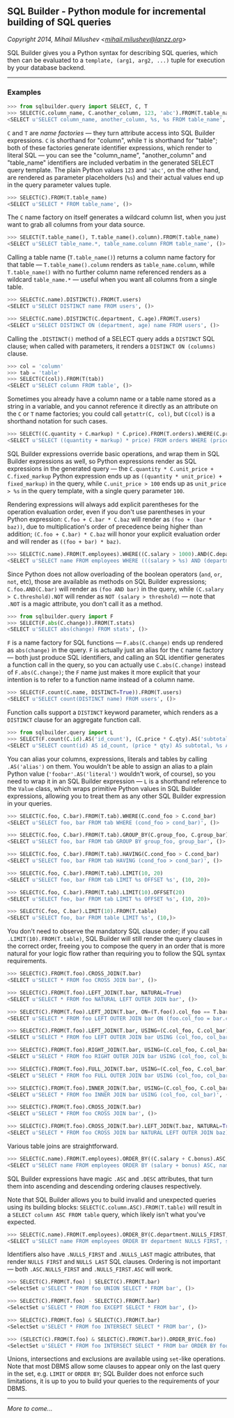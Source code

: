 ## SQL Builder - Python module for incremental building of SQL queries
_Copyright 2014, Mihail Milushev <<mihail.milushev@lanzz.org>>_

SQL Builder gives you a Python syntax for describing SQL queries, which then can be evaluated to a `template, (arg1, arg2, ...)` tuple for execution by your database backend.

---

### Examples

```python
>>> from sqlbuilder.query import SELECT, C, T
>>> SELECT(C.column_name, C.another_column, 123, 'abc').FROM(T.table_name)
<SELECT u'SELECT column_name, another_column, %s, %s FROM table_name', (123, 'abc')>
```

`C` and `T` are _name factories_ — they turn attribute access into SQL Builder expressions. `C` is shorthand for "column", while `T` is shorthand for "table"; both of these factories generate identifier expressions, which render to literal SQL — you can see the "column_name", "another_column" and "table_name" identifiers are included verbatim in the generated SELECT query template. The plain Python values `123` and `'abc'`, on the other hand, are rendered as parameter placeholders (`%s`) and their actual values end up in the query parameter values tuple.

```python
>>> SELECT(C).FROM(T.table_name)
<SELECT u'SELECT * FROM table_name', ()>
```

The `C` name factory on itself generates a wildcard column list, when you just want to grab all columns from your data source.

```python
>>> SELECT(T.table_name(), T.table_name().column).FROM(T.table_name)
<SELECT u'SELECT table_name.*, table_name.column FROM table_name', ()>
```

Calling a table name (`T.table_name()`) returns a column name factory for that table — `T.table_name().column` renders as `table_name.column`, while `T.table_name()` with no further column name referenced renders as a wildcard `table_name.*` — useful when you want all columns from a single table.

```python
>>> SELECT(C.name).DISTINCT().FROM(T.users)
<SELECT u'SELECT DISTINCT name FROM users', ()>

>>> SELECT(C.name).DISTINCT(C.department, C.age).FROM(T.users)
<SELECT u'SELECT DISTINCT ON (department, age) name FROM users', ()>
```

Calling the `.DISTINCT()` method of a SELECT query adds a `DISTINCT` SQL clause; when called with parameters, it renders a `DISTINCT ON (columns)` clause.

```python
>>> col = 'column'
>>> tab = 'table'
>>> SELECT(C(col)).FROM(T(tab))
<SELECT u'SELECT column FROM table', ()>
```

Sometimes you already have a column name or a table name stored as a string in a variable, and you cannot reference it directly as an attribute on the `C` or `T` name factories; you could call `getattr(C, col)`, but `C(col)` is a shorthand notation for such cases.

```python
>>> SELECT((C.quantity + C.markup) * C.price).FROM(T.orders).WHERE(C.price > 100)
<SELECT u'SELECT ((quantity + markup) * price) FROM orders WHERE (price > %s)', (100,)>
```

SQL Builder expressions override basic operations, and wrap them in SQL Builder expressions as well, so Python expressions render as SQL expressions in the generated query — the `C.quantity * C.unit_price + C.fixed_markup` Python expression ends up as `((quantity * unit_price) + fixed_markup)` in the query, while `C.unit_price > 100` ends up as `unit_price > %s` in the query template, with a single query parameter `100`.

Rendering expressions will always add explicit parentheses for the operation evaluation order, even if you don't use parentheses in your Python expression: `C.foo + C.bar * C.baz` will render as `(foo + (bar * baz))`, due to multiplication's order of precedence being higher than addition; `(C.foo + C.bar) * C.baz` will honor your explicit evaluation order and will render as `((foo + bar) * baz)`.

```python
>>> SELECT(C.name).FROM(T.employees).WHERE((C.salary > 1000).AND(C.department == 'HR').AND(C.retired.NOT))
<SELECT u'SELECT name FROM employees WHERE (((salary > %s) AND (department = %s)) AND (NOT retired))', (1000, 'HR')>
```

Since Python does not allow overloading of the boolean operators (`and`, `or`, `not`, etc), those are available as methods on SQL Builder expressions; `C.foo.AND(C.bar)` will render as `(foo AND bar)` in the query, while `(C.salary > C.threshold).NOT` will render as `NOT (salary > threshold)` — note that `.NOT` is a magic attribute, you don't call it as a method.

```python
>>> from sqlbuilder.query import F
>>> SELECT(F.abs(C.change)).FROM(T.stats)
<SELECT u'SELECT abs(change) FROM stats', ()>
```

`F` is a name factory for SQL functions — `F.abs(C.change)` ends up rendered as `abs(change)` in the query. `F` is actually just an alias for the `C` name factory — both just produce SQL identifiers, and calling an SQL identifier generates a function call in the query, so you can actually use `C.abs(C.change)` instead of `F.abs(C.change)`; the `F` name just makes it more explicit that your intention is to refer to a function name instead of a column name.

```python
>>> SELECT(F.count(C.name, DISTINCT=True)).FROM(T.users)
<SELECT u'SELECT count(DISTINCT name) FROM users', ()>
```

Function calls support a `DISTINCT` keyword parameter, which renders as a `DISTINCT` clause for an aggregate function call.

```python
>>> from sqlbuilder.query import L
>>> SELECT(F.count(C.id).AS('id_count'), (C.price * C.qty).AS('subtotal'), L('foobar').AS('literal')).FROM(T.table.AS('table_alias'))
<SELECT u'SELECT count(id) AS id_count, (price * qty) AS subtotal, %s AS literal FROM table AS table_alias', ('foobar',)>
```

You can alias your columns, expressions, literals and tables by calling `.AS('alias')` on them. You wouldn't be able to assign an alias to a plain Python value (`'foobar'.AS('literal')` wouldn't work, of course), so you need to wrap it in an SQL Builder expression — `L` is a shorthand reference to the `Value` class, which wraps primitive Python values in SQL Builder expressions, allowing you to treat them as any other SQL Builder expression in your queries.

```python
>>> SELECT(C.foo, C.bar).FROM(T.tab).WHERE(C.cond_foo > C.cond_bar)
<SELECT u'SELECT foo, bar FROM tab WHERE (cond_foo > cond_bar)', ()>

>>> SELECT(C.foo, C.bar).FROM(T.tab).GROUP_BY(C.group_foo, C.group_bar)
<SELECT u'SELECT foo, bar FROM tab GROUP BY group_foo, group_bar', ()>

>>> SELECT(C.foo, C.bar).FROM(T.tab).HAVING(C.cond_foo > C.cond_bar)
<SELECT u'SELECT foo, bar FROM tab HAVING (cond_foo > cond_bar)', ()>

>>> SELECT(C.foo, C.bar).FROM(T.tab).LIMIT(10, 20)
<SELECT u'SELECT foo, bar FROM tab LIMIT %s OFFSET %s', (10, 20)>

>>> SELECT(C.foo, C.bar).FROM(T.tab).LIMIT(10).OFFSET(20)
<SELECT u'SELECT foo, bar FROM tab LIMIT %s OFFSET %s', (10, 20)>

>>> SELECT(C.foo, C.bar).LIMIT(10).FROM(T.table)
<SELECT u'SELECT foo, bar FROM table LIMIT %s', (10,)>
```

You don't need to observe the mandatory SQL clause order; if you call `.LIMIT(10).FROM(T.table)`, SQL Builder will still render the query clauses in the correct order, freeing you to compose the query in an order that is more natural for your logic flow rather than requiring you to follow the SQL syntax requirements.

```python
>>> SELECT(C).FROM(T.foo).CROSS_JOIN(T.bar)
<SELECT u'SELECT * FROM foo CROSS JOIN bar', ()>

>>> SELECT(C).FROM(T.foo).LEFT_JOIN(T.bar, NATURAL=True)
<SELECT u'SELECT * FROM foo NATURAL LEFT OUTER JOIN bar', ()>

>>> SELECT(C).FROM(T.foo).LEFT_JOIN(T.bar, ON=(T.foo().col_foo == T.bar().col_bar))
<SELECT u'SELECT * FROM foo LEFT OUTER JOIN bar ON (foo.col_foo = bar.col_bar)', ()>

>>> SELECT(C).FROM(T.foo).LEFT_JOIN(T.bar, USING=(C.col_foo, C.col_bar))
<SELECT u'SELECT * FROM foo LEFT OUTER JOIN bar USING (col_foo, col_bar)', ()>

>>> SELECT(C).FROM(T.foo).RIGHT_JOIN(T.bar, USING=(C.col_foo, C.col_bar))
<SELECT u'SELECT * FROM foo RIGHT OUTER JOIN bar USING (col_foo, col_bar)', ()>

>>> SELECT(C).FROM(T.foo).FULL_JOIN(T.bar, USING=(C.col_foo, C.col_bar))
<SELECT u'SELECT * FROM foo FULL OUTER JOIN bar USING (col_foo, col_bar)', ()>

>>> SELECT(C).FROM(T.foo).INNER_JOIN(T.bar, USING=(C.col_foo, C.col_bar))
<SELECT u'SELECT * FROM foo INNER JOIN bar USING (col_foo, col_bar)', ()>

>>> SELECT(C).FROM(T.foo).CROSS_JOIN(T.bar)
<SELECT u'SELECT * FROM foo CROSS JOIN bar', ()>

>>> SELECT(C).FROM(T.foo).CROSS_JOIN(T.bar).LEFT_JOIN(T.baz, NATURAL=True)
<SELECT u'SELECT * FROM foo CROSS JOIN bar NATURAL LEFT OUTER JOIN baz)', ()>
```

Various table joins are straightforward.

```python
>>> SELECT(C.name).FROM(T.employees).ORDER_BY((C.salary + C.bonus).ASC, C.name.DESC)
<SELECT u'SELECT name FROM employees ORDER BY (salary + bonus) ASC, name DESC', ()>
```

SQL Builder expressions have magic `.ASC` and `.DESC` attributes, that turn them into ascending and descending ordering clauses respectively.

Note that SQL Builder allows you to build invalid and unexpected queries using its building blocks: `SELECT(C.column.ASC).FROM(T.table)` will result in a `SELECT column ASC FROM table` query, which likely isn't what you've expected.

```python
>>> SELECT(C.name).FROM(T.employees).ORDER_BY(C.department.NULLS_FIRST, C.salary.ASC.NULLS_LAST)
<SELECT u'SELECT name FROM employees ORDER BY department NULLS FIRST, salary ASC NULLS LAST', ()>
```

Identifiers also have `.NULLS_FIRST` and `.NULLS_LAST` magic attributes, that render `NULLS FIRST` and `NULLS LAST` SQL clauses. Ordering is not important — both `.ASC.NULLS_FIRST` and `.NULLS_FIRST.ASC` will work.

```python
>>> SELECT(C).FROM(T.foo) | SELECT(C).FROM(T.bar)
<SelectSet u'SELECT * FROM foo UNION SELECT * FROM bar', ()>

>>> SELECT(C).FROM(T.foo) - SELECT(C).FROM(T.bar)
<SelectSet u'SELECT * FROM foo EXCEPT SELECT * FROM bar', ()>

>>> SELECT(C).FROM(T.foo) & SELECT(C).FROM(T.bar)
<SelectSet u'SELECT * FROM foo INTERSECT SELECT * FROM bar', ()>

>>> (SELECT(C).FROM(T.foo) & SELECT(C).FROM(T.bar)).ORDER_BY(C.foo)
<SelectSet u'SELECT * FROM foo INTERSECT SELECT * FROM bar ORDER BY foo', ()>
```

Unions, intersections and exclusions are available using `set`-like operations. Note that most DBMS allow some clauses to appear only on the last query in the set, e.g. `LIMIT` or `ORDER BY`; SQL Builder does not enforce such limitations, it is up to you to build your queries to the requirements of your DBMS.

---

_More to come..._
